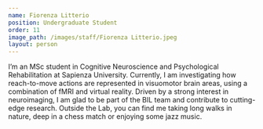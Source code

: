 ```yaml
---
name: Fiorenza Litterio
position: Undergraduate Student
order: 11
image_path: /images/staff/Fiorenza Litterio.jpeg
layout: person
---
```

I’m an MSc student in Cognitive Neuroscience and Psychological Rehabilitation at Sapienza University. Currently, I am investigating how reach-to-move actions are represented in visuomotor brain areas, using a combination of fMRI and virtual reality.
Driven by a strong interest in neuroimaging, I am glad to be part of the BIL team and contribute to cutting-edge research. Outside the Lab, you can find me taking long walks in nature, deep in a chess match or enjoying some jazz music.

